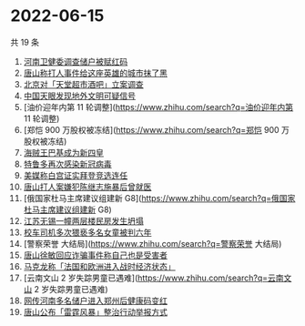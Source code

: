 # 2022-06-15

共 19 条

<!-- BEGIN -->
<!-- 最后更新时间 Wed Jun 15 2022 07:14:08 GMT+0800 (China Standard Time) -->

1. [河南卫健委调查储户被赋红码](https://www.zhihu.com/search?q=河南卫健委调查储户被赋红码)
1. [唐山称打人事件给这座英雄的城市抹了黑](https://www.zhihu.com/search?q=唐山称打人事件给这座英雄的城市抹了黑)
1. [北京对「天堂超市酒吧」立案调查](https://www.zhihu.com/search?q=北京对「天堂超市酒吧」立案调查)
1. [中国天眼发现地外文明可疑信号](https://www.zhihu.com/search?q=中国天眼发现地外文明可疑信号)
1. [油价迎年内第 11 轮调整](https://www.zhihu.com/search?q=油价迎年内第 11 轮调整)
1. [郑恺 900 万股权被冻结](https://www.zhihu.com/search?q=郑恺 900 万股权被冻结)
1. [海贼王巴基成为新四皇](https://www.zhihu.com/search?q=海贼王巴基成为新四皇)
1. [特鲁多再次感染新冠病毒](https://www.zhihu.com/search?q=特鲁多再次感染新冠病毒)
1. [美媒称白宫证实拜登竞选连任](https://www.zhihu.com/search?q=美媒称白宫证实拜登竞选连任)
1. [唐山打人案嫌犯陈继志施暴后曾就医](https://www.zhihu.com/search?q=唐山打人案嫌犯陈继志施暴后曾就医)
1. [俄国家杜马主席建议组建新 G8](https://www.zhihu.com/search?q=俄国家杜马主席建议组建新 G8)
1. [江苏无锡一幢两层楼民房发生坍塌](https://www.zhihu.com/search?q=江苏无锡一幢两层楼民房发生坍塌)
1. [校车司机多次猥亵多名女童被判六年](https://www.zhihu.com/search?q=校车司机多次猥亵多名女童被判六年)
1. [警察荣誉 大结局](https://www.zhihu.com/search?q=警察荣誉 大结局)
1. [唐山徐敏回应诈骗事件称自己也是受害者](https://www.zhihu.com/search?q=唐山徐敏回应诈骗事件称自己也是受害者)
1. [马克龙称「法国和欧洲进入战时经济状态」](https://www.zhihu.com/search?q=马克龙称「法国和欧洲进入战时经济状态」)
1. [云南文山 2 岁失踪男童已遇难](https://www.zhihu.com/search?q=云南文山 2 岁失踪男童已遇难)
1. [网传河南多名储户进入郑州后健康码变红](https://www.zhihu.com/search?q=网传河南多名储户进入郑州后健康码变红)
1. [唐山公布「雷霆风暴」整治行动举报方式](https://www.zhihu.com/search?q=唐山公布「雷霆风暴」整治行动举报方式)

<!-- END -->
